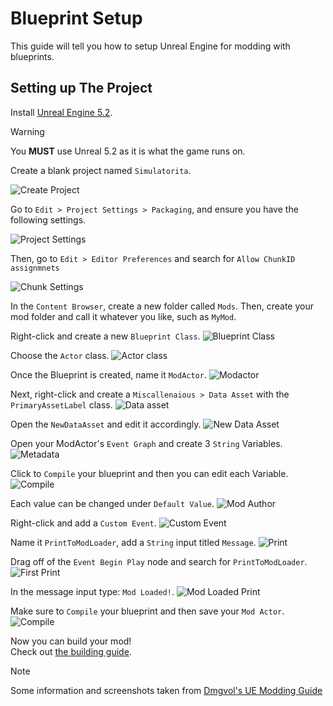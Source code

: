 # Blueprint Setup
This guide will tell you how to setup Unreal Engine for modding with blueprints.

## Setting up The Project
Install [Unreal Engine 5.2](https://www.unrealengine.com/download).

> [!WARNING]
> You **MUST** use Unreal 5.2 as it is what the game runs on.

Create a blank project named `Simulatorita`.

![Create Project](../media/create_project.png)

Go to `Edit > Project Settings > Packaging`, and ensure you have the following settings.

![Project Settings](../media/project_settings.png)

Then, go to `Edit > Editor Preferences` and search for `Allow ChunkID assignmnets`

![Chunk Settings](../media/chunk_settings.png)

In the `Content Browser`, create a new folder called `Mods`.
Then, create your mod folder and call it whatever you like, such as `MyMod`.

Right-click and create a new `Blueprint Class`.
![Blueprint Class](../media/blueprint_class.png)

Choose the `Actor` class.
![Actor class](../media/actor_class.png)

Once the Blueprint is created, name it `ModActor`.
![Modactor](../media/modactor.png)

Next, right-click and create a `Miscallenaious > Data Asset` with the `PrimaryAssetLabel` class.
![Data asset](../media/data_asset.png)

Open the `NewDataAsset` and edit it accordingly.
![New Data Asset](../media/new_data_asset.png)

Open your ModActor's `Event Graph` and create 3 `String` Variables.
![Metadata](../media/metadata.png)

Click to `Compile` your blueprint and then you can edit each Variable.
![Compile](../media/compile.png)

Each value can be changed under `Default Value`.
![Mod Author](../media/mod_author.png)

Right-click and add a `Custom Event`.
![Custom Event](../media/custom_event.png)

Name it `PrintToModLoader`, add a `String` input titled `Message`.
![Print](../media/print.png)

Drag off of the `Event Begin Play` node and search for `PrintToModLoader`.
![First Print](../media/first_print.png)

In the message input type: `Mod Loaded!`.
![Mod Loaded Print](../media/mod_loaded_print.png)

Make sure to `Compile` your blueprint and then save your `Mod Actor`.
![Compile](../media/compile.png)

Now you can build your mod!  
Check out [the building guide](/blueprint-modding/building-mods).

> [!NOTE]
> Some information and screenshots taken from [Dmgvol's UE Modding Guide](https://github.com/Dmgvol/UE_Modding/)
